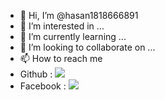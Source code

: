 - 👋 Hi, I’m @hasan1818666891
- 👀 I’m interested in ...
- 🌱 I’m currently learning ...
- 💞️ I’m looking to collaborate on ...
- 📫 How to reach me 
- Github : [![](https://img.shields.io/badge/Github-black?logo=Github&logoColor=red&labelColor=black)](https://github.com/hasan1818666891) <br>
- Facebook : [![](https://img.shields.io/badge/Facebook-black?logo=Facebook&logoColor=red&labelColor=black)](https://www.facebook.com/khondokerXhasan) <br>










